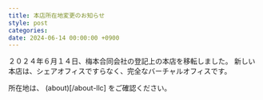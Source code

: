 ```yaml
---
title: 本店所在地変更のお知らせ
style: post
categories: 
date: 2024-06-14 00:00:00 +0900
---
```

２０２４年６月１４日、梅本合同会社の登記上の本店を移転しました。
新しい本店は、シェアオフィスですらなく、完全なバーチャルオフィスです。

所在地は、 (about)[/about-llc] をご確認ください。


